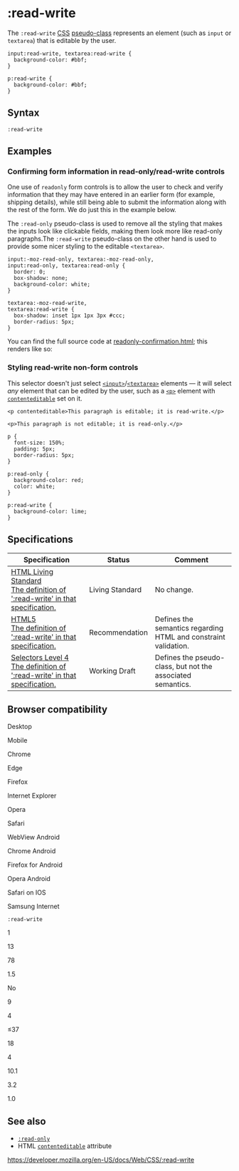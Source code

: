 # :read-write

The `:read-write` [CSS](https://developer.mozilla.org/en-US/docs/Web/CSS) [pseudo-class](pseudo-classes) represents an element (such as `input` or `textarea`) that is editable by the user.

    input:read-write, textarea:read-write {
      background-color: #bbf;
    }

    p:read-write {
      background-color: #bbf;
    }

## Syntax

    :read-write

## Examples

### Confirming form information in read-only/read-write controls

One use of `readonly` form controls is to allow the user to check and verify information that they may have entered in an earlier form (for example, shipping details), while still being able to submit the information along with the rest of the form. We do just this in the example below.

The `:read-only` pseudo-class is used to remove all the styling that makes the inputs look like clickable fields, making them look more like read-only paragraphs.The `:read-write` pseudo-class on the other hand is used to provide some nicer styling to the editable `<textarea>`.

    input:-moz-read-only, textarea:-moz-read-only,
    input:read-only, textarea:read-only {
      border: 0;
      box-shadow: none;
      background-color: white;
    }

    textarea:-moz-read-write,
    textarea:read-write {
      box-shadow: inset 1px 1px 3px #ccc;
      border-radius: 5px;
    }

You can find the full source code at [readonly-confirmation.html](https://github.com/mdn/learning-area/blob/master/html/forms/pseudo-classes/readonly-confirmation.html); this renders like so:

### Styling read-write non-form controls

This selector doesn't just select [`<input>`](https://developer.mozilla.org/en-US/docs/Web/HTML/Element/input)/[`<textarea>`](https://developer.mozilla.org/en-US/docs/Web/HTML/Element/textarea) elements — it will select _any_ element that can be edited by the user, such as a [`<p>`](https://developer.mozilla.org/en-US/docs/Web/HTML/Element/p) element with [`contenteditable`](https://developer.mozilla.org/en-US/docs/Web/HTML/Global_attributes#attr-contenteditable) set on it.

    <p contenteditable>This paragraph is editable; it is read-write.</p>

    <p>This paragraph is not editable; it is read-only.</p>

    p {
      font-size: 150%;
      padding: 5px;
      border-radius: 5px;
    }

    p:read-only {
      background-color: red;
      color: white;
    }

    p:read-write {
      background-color: lime;
    }

## Specifications

<table><thead><tr class="header"><th>Specification</th><th>Status</th><th>Comment</th></tr></thead><tbody><tr class="odd"><td><a href="https://html.spec.whatwg.org/multipage/#selector-read-write">HTML Living Standard<br />
<span class="small">The definition of ':read-write' in that specification.</span></a></td><td><span class="spec-living">Living Standard</span></td><td>No change.</td></tr><tr class="even"><td><a href="https://www.w3.org/TR/html52/#selector-read-write">HTML5<br />
<span class="small">The definition of ':read-write' in that specification.</span></a></td><td><span class="spec-rec">Recommendation</span></td><td>Defines the semantics regarding HTML and constraint validation.</td></tr><tr class="odd"><td><a href="https://drafts.csswg.org/selectors-4/#rw-pseudos">Selectors Level 4<br />
<span class="small">The definition of ':read-write' in that specification.</span></a></td><td><span class="spec-wd">Working Draft</span></td><td>Defines the pseudo-class, but not the associated semantics.</td></tr></tbody></table>

## Browser compatibility

Desktop

Mobile

Chrome

Edge

Firefox

Internet Explorer

Opera

Safari

WebView Android

Chrome Android

Firefox for Android

Opera Android

Safari on IOS

Samsung Internet

`:read-write`

1

13

78

1.5

No

9

4

≤37

18

4

10.1

3.2

1.0

## See also

- [`:read-only`](:read-only)
- HTML [`contenteditable`](https://developer.mozilla.org/en-US/docs/Web/HTML/Global_attributes#attr-contenteditable) attribute

<a href="https://developer.mozilla.org/en-US/docs/Web/CSS/:read-write" class="_attribution-link">https://developer.mozilla.org/en-US/docs/Web/CSS/:read-write</a>
